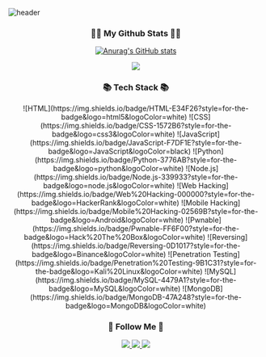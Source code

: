 ![header](https://capsule-render.vercel.app/api?type=Waving&color=auto&height=300&section=header&text=Hello%20My%20GitHub&fontSize=90)
<h3 align="center">👩‍💻 My Github Stats 👩‍💻</h3>
<div align="center">

[![Anurag's GitHub stats](https://github-readme-stats.vercel.app/api?username=g2hsec&hide_title=true&show_icons=true&include_all_commits=true&disable_animations=true&theme=vue)](https://github.com/anuraghazra/github-readme-stats)
</div>
<p align="center">
  <a href="https://hits.seeyoufarm.com"><img src="https://hits.seeyoufarm.com/api/count/incr/badge.svg?url=https%3A%2F%2Fgithub.com%2Fhyeinisfree&count_bg=%2341B883&title_bg=%23CDC2C2&icon=github.svg&icon_color=%23E7E7E7&title=hits&edge_flat=false"/></a>
</p>
<h3 align="center">📚 Tech Stack 📚</h3>
<p align="center">
  ![HTML](https://img.shields.io/badge/HTML-E34F26?style=for-the-badge&logo=html5&logoColor=white)
  ![CSS](https://img.shields.io/badge/CSS-1572B6?style=for-the-badge&logo=css3&logoColor=white)
  ![JavaScript](https://img.shields.io/badge/JavaScript-F7DF1E?style=for-the-badge&logo=JavaScript&logoColor=black)
  ![Python](https://img.shields.io/badge/Python-3776AB?style=for-the-badge&logo=python&logoColor=white)
  ![Node.js](https://img.shields.io/badge/Node.js-339933?style=for-the-badge&logo=node.js&logoColor=white)
  ![Web Hacking](https://img.shields.io/badge/Web%20Hacking-000000?style=for-the-badge&logo=HackerRank&logoColor=white)
  ![Mobile Hacking](https://img.shields.io/badge/Mobile%20Hacking-02569B?style=for-the-badge&logo=Android&logoColor=white)
  ![Pwnable](https://img.shields.io/badge/Pwnable-FF6F00?style=for-the-badge&logo=Hack%20The%20Box&logoColor=white)
  ![Reversing](https://img.shields.io/badge/Reversing-0D1017?style=for-the-badge&logo=Binance&logoColor=white)
  ![Penetration Testing](https://img.shields.io/badge/Penetration%20Testing-9B1C31?style=for-the-badge&logo=Kali%20Linux&logoColor=white)
  ![MySQL](https://img.shields.io/badge/MySQL-4479A1?style=for-the-badge&logo=MySQL&logoColor=white)
  ![MongoDB](https://img.shields.io/badge/MongoDB-47A248?style=for-the-badge&logo=MongoDB&logoColor=white)
</p>

<h3 align="center">🌈 Follow Me 🌈</h3>
<p align="center">
   <a href="https://www.instagram.com/hyeok_01_l/">
    <img src="https://img.shields.io/badge/Instagram-E4405F?style=flat-square&logo=Instagram&logoColor=white"/>
  </a>
    <a href="[https://your-github-blog-link](https://g2hsec.github.io/)">
    <img src="https://img.shields.io/badge/GitHub Blog-181717?style=flat-square&logo=GitHub&logoColor=white"/>
  </a>
    <a href="g2hsec@gmail.com">
    <img src="https://img.shields.io/badge/Email-D14836?style=flat-square&logo=Gmail&logoColor=white"/>
  </a>
</p>
